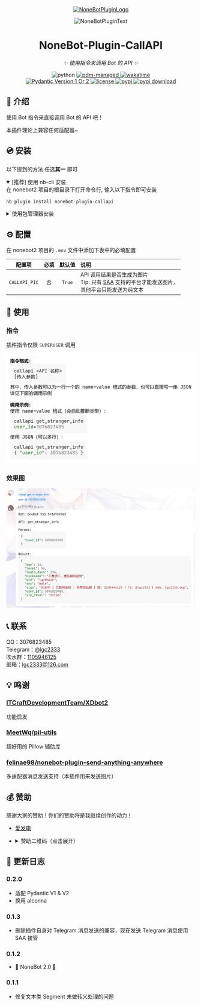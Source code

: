<!-- markdownlint-disable MD031 MD033 MD036 MD041 -->

<div align="center">

<a href="https://v2.nonebot.dev/store">
  <img src="https://raw.githubusercontent.com/A-kirami/nonebot-plugin-template/resources/nbp_logo.png" width="180" height="180" alt="NoneBotPluginLogo">
</a>

<p>
  <img src="https://raw.githubusercontent.com/A-kirami/nonebot-plugin-template/resources/NoneBotPlugin.svg" width="240" alt="NoneBotPluginText">
</p>

# NoneBot-Plugin-CallAPI

_✨ 使用指令来调用 Bot 的 API ✨_

<img src="https://img.shields.io/badge/python-3.9+-blue.svg" alt="python">
<a href="https://pdm.fming.dev">
  <img src="https://img.shields.io/badge/pdm-managed-blueviolet" alt="pdm-managed">
</a>
<a href="https://wakatime.com/badge/user/b61b0f9a-f40b-4c82-bc51-0a75c67bfccf/project/f4cf118f-464e-4dfc-bf93-dd2cb970b034">
  <img src="https://wakatime.com/badge/user/b61b0f9a-f40b-4c82-bc51-0a75c67bfccf/project/f4cf118f-464e-4dfc-bf93-dd2cb970b034.svg" alt="wakatime">
</a>

<br />

<a href="https://pydantic.dev">
  <img src="https://img.shields.io/endpoint?url=https://raw.githubusercontent.com/lgc-NB2Dev/readme/main/template/pyd-v1-or-v2.json" alt="Pydantic Version 1 Or 2" >
</a>
<a href="./LICENSE">
  <img src="https://img.shields.io/github/license/lgc-NB2Dev/nonebot-plugin-callapi.svg" alt="license">
</a>
<a href="https://pypi.python.org/pypi/nonebot-plugin-callapi">
  <img src="https://img.shields.io/pypi/v/nonebot-plugin-callapi.svg" alt="pypi">
</a>
<a href="https://pypi.python.org/pypi/nonebot-plugin-callapi">
  <img src="https://img.shields.io/pypi/dm/nonebot-plugin-callapi" alt="pypi download">
</a>

</div>

## 📖 介绍

使用 Bot 指令来直接调用 Bot 的 API 吧！

本插件理论上兼容任何适配器~

## 💿 安装

以下提到的方法 任选**其一** 即可

<details open>
<summary>[推荐] 使用 nb-cli 安装</summary>
在 nonebot2 项目的根目录下打开命令行, 输入以下指令即可安装

```bash
nb plugin install nonebot-plugin-callapi
```

</details>

<details>
<summary>使用包管理器安装</summary>
在 nonebot2 项目的插件目录下, 打开命令行, 根据你使用的包管理器, 输入相应的安装命令

<details>
<summary>pip</summary>

```bash
pip install nonebot-plugin-callapi
```

</details>
<details>
<summary>pdm</summary>

```bash
pdm add nonebot-plugin-callapi
```

</details>
<details>
<summary>poetry</summary>

```bash
poetry add nonebot-plugin-callapi
```

</details>
<details>
<summary>conda</summary>

```bash
conda install nonebot-plugin-callapi
```

</details>

打开 nonebot2 项目根目录下的 `pyproject.toml` 文件, 在 `[tool.nonebot]` 部分的 `plugins` 项里追加写入

```toml
[tool.nonebot]
plugins = [
    # ...
    "nonebot_plugin_callapi"
]
```

</details>

## ⚙️ 配置

在 nonebot2 项目的 `.env` 文件中添加下表中的必填配置

|    配置项     | 必填 | 默认值 | 说明                                                                                                                                                                       |
| :-----------: | :--: | :----: | :------------------------------------------------------------------------------------------------------------------------------------------------------------------------- |
| `CALLAPI_PIC` |  否  | `True` | API 调用结果是否生成为图片<br />Tip: 只有 [SAA](https://github.com/felinae98/nonebot-plugin-send-anything-anywhere) 支持的平台才能发送图片，<br />其他平台只能发送为纯文本 |

## 🎉 使用

### 指令

插件指令仅限 `SUPERUSER` 调用

![intro](https://raw.githubusercontent.com/lgc-NB2Dev/readme/main/callapi/intro.png)

### 效果图

![preview](https://raw.githubusercontent.com/lgc-NB2Dev/readme/main/callapi/preview.png)

## 📞 联系

QQ：3076823485  
Telegram：[@lgc2333](https://t.me/lgc2333)  
吹水群：[1105946125](https://jq.qq.com/?_wv=1027&k=Z3n1MpEp)  
邮箱：<lgc2333@126.com>

## 💡 鸣谢

### [ITCraftDevelopmentTeam/XDbot2](https://github.com/ITCraftDevelopmentTeam/XDbot2)

功能启发

### [MeetWq/pil-utils](https://github.com/MeetWq/pil-utils)

超好用的 Pillow 辅助库

### [felinae98/nonebot-plugin-send-anything-anywhere](https://github.com/felinae98/nonebot-plugin-send-anything-anywhere)

多适配器消息发送支持（本插件用来发送图片）

## 💰 赞助

感谢大家的赞助！你们的赞助将是我继续创作的动力！

- [爱发电](https://afdian.net/@lgc2333)
- <details>
    <summary>赞助二维码（点击展开）</summary>

  ![讨饭](https://raw.githubusercontent.com/lgc2333/ShigureBotMenu/master/src/imgs/sponsor.png)

  </details>

## 📝 更新日志

### 0.2.0

- 适配 Pydantic V1 & V2
- 换用 alconna

### 0.1.3

- 删除插件自身对 Telegram 消息发送的兼容，现在发送 Telegram 消息使用 SAA 接管

### 0.1.2

- 🎉 NoneBot 2.0 🚀

### 0.1.1

- 修复文本类 Segment 未做转义处理的问题
